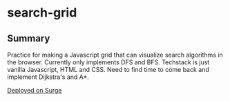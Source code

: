 # search-grid

## Summary

Practice for making a Javascript grid that can visualize search algorithms in the browser. Currently only implements DFS and BFS. Techstack is just vanilla Javascript, HTML and CSS. Need to find time to come back and implement Dijkstra's and A*.

[Deployed on Surge](drewhsu86-search-grid-js.surge.sh)
